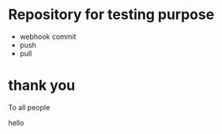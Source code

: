 # Repository for testing purpose

- webhook commit
- push 
- pull

# thank you

To all people

hello
